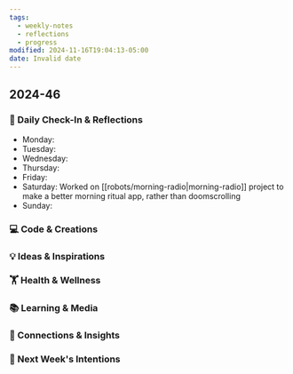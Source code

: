 ```yaml
---
tags:
  - weekly-notes
  - reflections
  - progress
modified: 2024-11-16T19:04:13-05:00
date: Invalid date
---
```

## 2024-46
### 🌟 Daily Check-In & Reflections
- Monday:
- Tuesday:
- Wednesday:
- Thursday:
- Friday:
- Saturday: Worked on [[robots/morning-radio|morning-radio]] project to make a better morning ritual app, rather than doomscrolling
- Sunday:

### 💻 Code & Creations


### 💡 Ideas & Inspirations


### 🏋️ Health & Wellness
<!-- Note any physical activity, mindfulness practice, or self-care -->


### 📚 Learning & Media
<!-- Books, articles, movies, TV shows, podcasts consumed -->

### 🔗 Connections & Insights
<!-- Note any interesting connections between ideas or new realizations -->

### 🎯 Next Week's Intentions
<!-- What do you want to focus on or accomplish next week? -->
